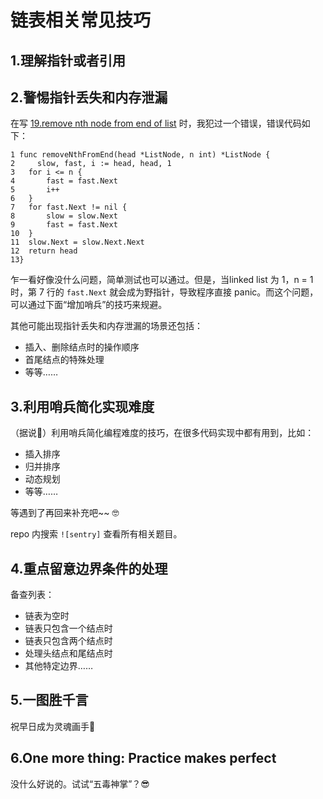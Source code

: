# 链表相关常见技巧

## 1.理解指针或者引用

## 2.警惕指针丢失和内存泄漏

在写 [19.remove nth node from end of list](https://leetcode.com/problems/remove-nth-node-from-end-of-list/) 时，我犯过一个错误，错误代码如下：

```
1 func removeNthFromEnd(head *ListNode, n int) *ListNode {
2     slow, fast, i := head, head, 1
3	for i <= n {
4		fast = fast.Next
5		i++
6	}
7	for fast.Next != nil {
8		slow = slow.Next
9		fast = fast.Next
10	}
11	slow.Next = slow.Next.Next
12	return head
13}
```

乍一看好像没什么问题，简单测试也可以通过。但是，当linked list 为 1，n = 1 时，第 7 行的 `fast.Next` 就会成为野指针，导致程序直接 panic。而这个问题，可以通过下面“增加哨兵”的技巧来规避。

其他可能出现指针丢失和内存泄漏的场景还包括：

- 插入、删除结点时的操作顺序
- 首尾结点的特殊处理
- 等等……

## 3.利用哨兵简化实现难度

（据说）利用哨兵简化编程难度的技巧，在很多代码实现中都有用到，比如：

- 插入排序
- 归并排序
- 动态规划
- 等等……

等遇到了再回来补充吧~~ 🤓

repo 内搜索 `![sentry]` 查看所有相关题目。

## 4.重点留意边界条件的处理

备查列表：

- 链表为空时
- 链表只包含一个结点时
- 链表只包含两个结点时
- 处理头结点和尾结点时
- 其他特定边界……

## 5.一图胜千言

祝早日成为灵魂画手🍻

## 6.One more thing: Practice makes perfect

没什么好说的。试试“五毒神掌”？😎